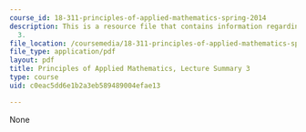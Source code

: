 ```yaml
---
course_id: 18-311-principles-of-applied-mathematics-spring-2014
description: This is a resource file that contains information regarding lecture summary
  3.
file_location: /coursemedia/18-311-principles-of-applied-mathematics-spring-2014/c0eac5dd6e1b2a3eb589489004efae13_MIT18_311S14_Lecture3.pdf
file_type: application/pdf
layout: pdf
title: Principles of Applied Mathematics, Lecture Summary 3
type: course
uid: c0eac5dd6e1b2a3eb589489004efae13

---
```

None